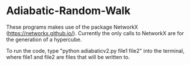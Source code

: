 # Adiabatic-Random-Walk
These programs makes use of the package NetworkX (https://networkx.github.io/).
Currently the only calls to NetworkX are for the generation of a hypercube.


To run the code, type "python adiabaticv2.py file1 file2" into the terminal, where file1 and file2 are files that will be written to.
